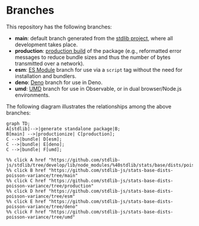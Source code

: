 <!--

@license Apache-2.0

Copyright (c) 2022 The Stdlib Authors.

Licensed under the Apache License, Version 2.0 (the "License");
you may not use this file except in compliance with the License.
You may obtain a copy of the License at

    http://www.apache.org/licenses/LICENSE-2.0

Unless required by applicable law or agreed to in writing, software
distributed under the License is distributed on an "AS IS" BASIS,
WITHOUT WARRANTIES OR CONDITIONS OF ANY KIND, either express or implied.
See the License for the specific language governing permissions and
limitations under the License.

-->

# Branches

This repository has the following branches:

-   **main**: default branch generated from the [stdlib project][stdlib-url], where all development takes place.
-   **production**: [production build][production-url] of the package (e.g., reformatted error messages to reduce bundle sizes and thus the number of bytes transmitted over a network).
-   **esm**: [ES Module][esm-url] branch for use via a `script` tag without the need for installation and bundlers.
-   **deno**: [Deno][deno-url] branch for use in Deno.
-   **umd**: [UMD][umd-url] branch for use in Observable, or in dual browser/Node.js environments.

The following diagram illustrates the relationships among the above branches:

```mermaid
graph TD;
A[stdlib]-->|generate standalone package|B;
B[main] -->|productionize| C[production];
C -->|bundle| D[esm];
C -->|bundle| E[deno];
C -->|bundle| F[umd];

%% click A href "https://github.com/stdlib-js/stdlib/tree/develop/lib/node_modules/%40stdlib/stats/base/dists/poisson/variance"
%% click B href "https://github.com/stdlib-js/stats-base-dists-poisson-variance/tree/main"
%% click C href "https://github.com/stdlib-js/stats-base-dists-poisson-variance/tree/production"
%% click D href "https://github.com/stdlib-js/stats-base-dists-poisson-variance/tree/esm"
%% click E href "https://github.com/stdlib-js/stats-base-dists-poisson-variance/tree/deno"
%% click F href "https://github.com/stdlib-js/stats-base-dists-poisson-variance/tree/umd"
```

[stdlib-url]: https://github.com/stdlib-js/stdlib/tree/develop/lib/node_modules/%40stdlib/stats/base/dists/poisson/variance
[production-url]: https://github.com/stdlib-js/stats-base-dists-poisson-variance/tree/production
[deno-url]: https://github.com/stdlib-js/stats-base-dists-poisson-variance/tree/deno
[umd-url]: https://github.com/stdlib-js/stats-base-dists-poisson-variance/tree/umd
[esm-url]: https://github.com/stdlib-js/stats-base-dists-poisson-variance/tree/esm